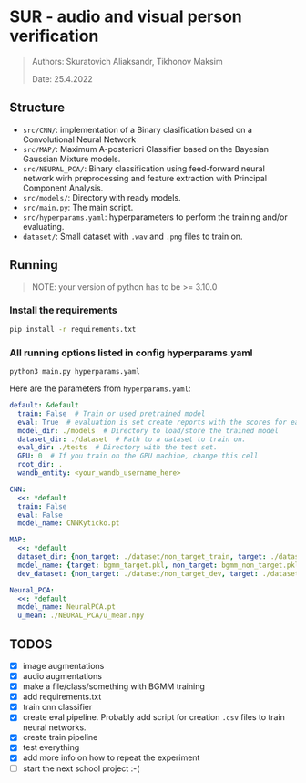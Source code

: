 # SUR - __audio and visual person verification__
> Authors: Skuratovich Aliaksandr, Tikhonov Maksim
>
> Date: 25.4.2022 


## Structure
- `src/CNN/`: implementation of a Binary clasification based on a Convolutional Neural Network
- `src/MAP/`: Maximum A-posteriori Classifier based on the Bayesian Gaussian Mixture models.
- `src/NEURAL_PCA/`: Binary classification using feed-forward neural network wirh preprocessing and feature extraction with Principal Component Analysis.
- `src/models/`: Directory with ready models.
- `src/main.py`: The main script.
- `src/hyperparams.yaml`: hyperparameters to perform the training and/or evaluating.
- `dataset/`: Small dataset with `.wav` and `.png` files to train on.





## Running
> NOTE: your version of python has to be >= 3.10.0

### Install the requirements
```bash
pip install -r requirements.txt
```


### All running options listed in config hyperparams.yaml
```
python3 main.py hyperparams.yaml
```

Here are the parameters from `hyperparams.yaml`:
```yaml
default: &default
  train: False  # Train or used pretrained model
  eval: True  # evaluation is set create reports with the scores for each file from the test set. 
  model_dir: ./models  # Directory to load/store the trained model
  dataset_dir: ./dataset  # Path to a dataset to train on.
  eval_dir: ./tests  # Directory with the test set.
  GPU: 0  # If you train on the GPU machine, change this cell
  root_dir: .
  wandb_entity: <your_wandb_username_here>

CNN:
  <<: *default
  train: False
  eval: False
  model_name: CNNKyticko.pt

MAP:
  <<: *default
  dataset_dir: {non_target: ./dataset/non_target_train, target: ./dataset/target_train}
  model_name: {target: bgmm_target.pkl, non_target: bgmm_non_target.pkl}
  dev_dataset: {non_target: ./dataset/non_target_dev, target: ./dataset/target_dev}

Neural_PCA:
  <<: *default
  model_name: NeuralPCA.pt
  u_mean: ./NEURAL_PCA/u_mean.npy
```

## TODOS
- [x] image augmentations
- [x] audio augmentations
- [x] make a file/class/something with BGMM training
- [x] add requirements.txt
- [x] train cnn classifier
- [x] create eval pipeline. Probably add script for creation `.csv` files to train neural networks.
- [x] create train pipeline
- [x] test everything
- [x] add more info on how to repeat the experiment
- [ ] start the next school project :-(
